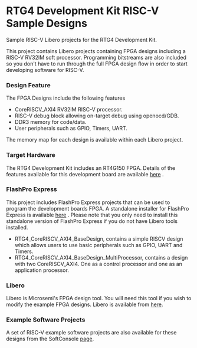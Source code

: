 # RTG4 Development Kit RISC-V Sample Designs
Sample RISC-V Libero projects for the RTG4 Development Kit.

This project contains Libero projects containing FPGA designs including a RISC-V RV32IM soft processor. Programming bitstreams are also included so you don't have to run through the full FPGA design flow in order to start developing software for RISC-V.

### Design Feature
The FPGA Designs include the following features
* CoreRISCV_AXI4 RV32IM RISC-V processor. 
* RISC-V debug block allowing on-target debug using openocd/GDB.
* DDR3 memory for code/data.
* User peripherals such as GPIO, Timers, UART.

The memory map for each design is available within each Libero project.

### Target Hardware
The RTG4 Development Kit includes an RT4G150 FPGA. Details of the features available for this development board are available [here](https://www.microsemi.com/products/fpga-soc/radtolerant-fpgas/rtg4#overview) .

### FlashPro Express
This project includes FlashPro Express projects that can be used to program the development boards FPGA. A standalone installer for FlashPro Express is available [here](https://www.microsemi.com/products/fpga-soc/design-resources/programming/flashpro#software) . Please note that you only need to install this standalone version of FlashPro Express if you do not have Libero tools installed.

* RTG4_CoreRISCV_AXI4_BaseDesign, contains a simple RISCV design which allows users to use basic peripherals such as GPIO, UART and Timers. 
* RTG4_CoreRISCV_AXI4_BaseDesign_MultiProcessor, contains a design with two CoreRISCV_AXI4. One as a control processor and one as an application processor. 

### Libero 
Libero is Microsemi's FPGA design tool. You will need this tool if you wish to modify the example FPGA designs. Libero is available from [here](https://www.microsemi.com/products/fpga-soc/design-resources/design-software/libero-soc#downloads).

### Example Software Projects
A set of RISC-V example software projects are also available for these designs from the SoftConsole [page](https://github.com/RISCV-on-Microsemi-FPGA/SoftConsole).
